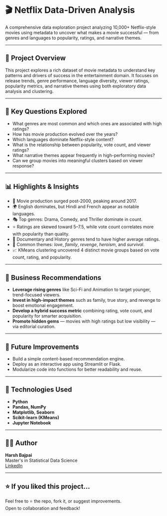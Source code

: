 # 🎬 Netflix Data-Driven Analysis
A comprehensive data exploration project analyzing 10,000+ Netflix-style movies using metadata to uncover what makes a movie successful — from genres and languages to popularity, ratings, and narrative themes.

---

## 📌 Project Overview

This project explores a rich dataset of movie metadata to understand key patterns and drivers of success in the entertainment domain. It focuses on release trends, genre performance, language diversity, viewer ratings, popularity metrics, and narrative themes using both exploratory data analysis and clustering.

---

## 🧠 Key Questions Explored

- What genres are most common and which ones are associated with high ratings?
- How has movie production evolved over the years?
- Which languages dominate Netflix-style content?
- What is the relationship between popularity, vote count, and viewer ratings?
- What narrative themes appear frequently in high-performing movies?
- Can we group movies into meaningful clusters based on viewer response?

---

## 📊 Highlights & Insights

- 📅 Movie production surged post-2000, peaking around 2017.
- 🌍 English dominates, but Hindi and French appear as notable languages.
- 🎭 Top genres: Drama, Comedy, and Thriller dominate in count.
- ⭐ Ratings are skewed toward 5–7.5, while vote count correlates more with popularity than quality.
- 🔁 Documentary and History genres tend to have higher average ratings.
- 🔡 Common themes: *love*, *family*, *revenge*, *heroism*, and *survival*.
- 📈 KMeans clustering uncovered 4 distinct movie groups based on vote count, rating, and popularity.

---

## 💼 Business Recommendations

- **Leverage rising genres** like Sci-Fi and Animation to target younger, trend-focused viewers.
- **Invest in high-impact themes** such as family, true story, and revenge to boost emotional engagement.
- **Develop a hybrid success metric** combining rating, vote count, and popularity for smarter acquisition.
- **Promote hidden gems** — movies with high ratings but low visibility — via editorial curation.

---

## 🚀 Future Improvements

- Build a simple content-based recommendation engine.
- Deploy as an interactive app using Streamlit or Flask.
- Modularize code into functions for better readability and reuse.

---

## 🧰 Technologies Used

- **Python**
- **Pandas, NumPy**
- **Matplotlib, Seaborn**
- **Scikit-learn (KMeans)**
- **Jupyter Notebook**

---

## 👨‍💻 Author

**Harsh Bajpai**
<br>
Master's in Statistical Data Science <br>
[LinkedIn](https://www.linkedin.com/in/harsh-bajpai22)

---

## ⭐️ If you liked this project…

Feel free to ⭐ the repo, fork it, or suggest improvements.  
Open to collaboration and feedback!
